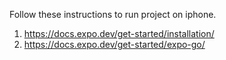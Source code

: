 Follow these instructions to run project on iphone.

1. https://docs.expo.dev/get-started/installation/
2. https://docs.expo.dev/get-started/expo-go/
